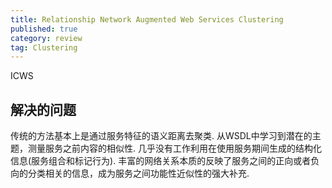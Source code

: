 ```yaml
---
title: Relationship Network Augmented Web Services Clustering
published: true
category: review
tag: Clustering
---
```

ICWS

## 解决的问题

传统的方法基本上是通过服务特征的语义距离去聚类. 从WSDL中学习到潜在的主题，测量服务之前内容的相似性.
几乎没有工作利用在使用服务期间生成的结构化信息(服务组合和标记行为).
丰富的网络关系本质的反映了服务之间的正向或者负向的分类相关的信息，成为服务之间功能性近似性的强大补充.
